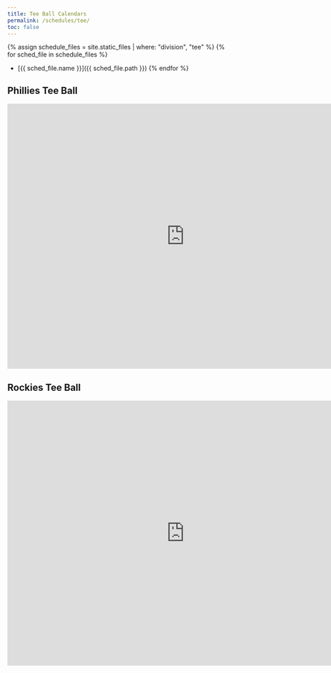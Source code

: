 ```yaml
---
title: Tee Ball Calendars
permalink: /schedules/tee/
toc: false
---
```


{% assign schedule_files = site.static_files | where: "division", "tee" %}
{% for sched_file in schedule_files %}
* [{{ sched_file.name }}]({{ sched_file.path }})
{% endfor %}

## Phillies Tee Ball
<iframe src="https://calendar.google.com/calendar/embed?src=fhb7rjsmo7t9g7mmsbv3jbphmga0h68h%40import.calendar.google.com&ctz=America%2FLos_Angeles" style="border: 0" width="800" height="600" frameborder="0" scrolling="no"></iframe>

## Rockies Tee Ball
<iframe src="https://calendar.google.com/calendar/embed?src=ueask3ce7jhs1pmeq9uaetjquioigi00%40import.calendar.google.com&ctz=America%2FLos_Angeles" style="border: 0" width="800" height="600" frameborder="0" scrolling="no"></iframe>

